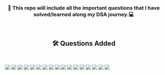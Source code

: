 <h3 align="center">👋 This repo will include all the important questions that I have solved/learned along my DSA journey.‍💻</h3>
<br>
<h2 align="center"> 🛠️ Questions Added</h2>
<br>

![](https://img.shields.io/badge/DynamicConnectivity-QuickFind-orange?style=flat&logo=codeium&logoColor=orange)
![](https://img.shields.io/badge/DynamicConnectivity-QuickUnion-orange?style=flat&logo=codeium&logoColor=orange)
![](https://img.shields.io/badge/DynamicConnectivity-SocialNetwork-orange?style=flat&logo=codeium&logoColor=orange)
![](https://img.shields.io/badge/DynamicConnectivity-Successor-orange?style=flat&logo=codeium&logoColor=orange)
![](https://img.shields.io/badge/LinearSearch-MazeMaximum-yellow?style=flat&logo=codeium&logoColor=yellow)
![](https://img.shields.io/badge/LinearSearch-EqualDiverseTeams-yellow?style=flat&logo=codeium&logoColor=yellow)
![](https://img.shields.io/badge/LinearSearch-FindMEX-yellow?style=flat&logo=codeium&logoColor=yellow)
![](https://img.shields.io/badge/LinearSearch-EasySumSet-yellow?style=flat&logo=codeium&logoColor=yellow)
![](https://img.shields.io/badge/LinearSearch-EqualOperation-yellow?style=flat&logo=codeium&logoColor=yellow)
![](https://img.shields.io/badge/LinearSearch-EmployeeRating-yellow?style=flat&logo=codeium&logoColor=yellow)
![](https://img.shields.io/badge/LinearSearch-CountingFrogPaths-yellow?style=flat&logo=codeium&logoColor=yellow)
![](https://img.shields.io/badge/BinarySearch-Algo-blue?style=flat&logo=codeium&logoColor=blue)
![](https://img.shields.io/badge/BinarySearch-Coins-blue?style=flat&logo=codeium&logoColor=blue)
![](https://img.shields.io/badge/BinarySearch-MinimumInSorted-blue?style=flat&logo=codeium&logoColor=blue)
![](https://img.shields.io/badge/BinarySearch-RotatedSortedSearch-blue?style=flat&logo=codeium&logoColor=blue)
![](https://img.shields.io/badge/BinarySearch-longestSubsequenceQueries-blue?style=flat&logo=codeium&logoColor=blue)
![](https://img.shields.io/badge/Sorting-BinarySort-red?style=flat&logo=codeium&logoColor=red)


